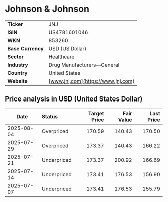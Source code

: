 # Johnson & Johnson

|                   |                                                             |
|-------------------|-------------------------------------------------------------|
| **Ticker**        | JNJ                                                         |
| **ISIN**          | US4781601046                                                |
| **WKN**           | 853260                                                      |
| **Base Currency** | USD (US Dollar)                                             |
| **Sector**        | Healthcare                                                  |
| **Industry**      | Drug Manufacturers—General                                  |
| **Country**       | United States                                               |
| **Website**       | [www.jnj.com](https://www.jnj.com)                          |

## Price analysis in USD (United States Dollar)
| Date       | Status            | Target Price | Fair Value | Last Price |
| ---------- | :---------------- | -----------: | ---------: | ---------: |
| 2025-08-04 | Overpriced        |       170.59 |     140.43 |     170.50 |
| 2025-07-29 | Overpriced        |       173.37 |     140.43 |     166.22 |
| 2025-07-21 | Underpriced       |       173.37 |     200.92 |     166.69 |
| 2025-07-14 | Underpriced       |       173.41 |     176.53 |     156.90 |
| 2025-07-07 | Underpriced       |       173.41 |     176.53 |     155.79 |
